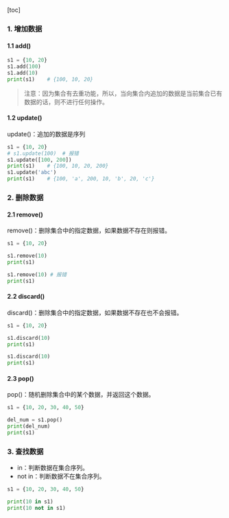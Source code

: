[toc]

### 1. 增加数据

#### 1.1 add()

```python
s1 = {10, 20}
s1.add(100)
s1.add(10)
print(s1)    # {100, 10, 20}
```

> 注意：因为集合有去重功能，所以，当向集合内追加的数据是当前集合已有数据的话，则不进行任何操作。

#### 1.2 update()

update()：追加的数据是序列

```python
s1 = {10, 20}
# s1.update(100)  # 报错
s1.update([100, 200])
print(s1)    # {100, 10, 20, 200}
s1.update('abc')
print(s1)    # {100, 'a', 200, 10, 'b', 20, 'c'}
```

### 2. 删除数据

#### 2.1 remove()

remove()：删除集合中的指定数据，如果数据不存在则报错。

```python
s1 = {10, 20}

s1.remove(10)
print(s1)

s1.remove(10) # 报错
print(s1)
```

#### 2.2 discard()

discard()：删除集合中的指定数据，如果数据不存在也不会报错。

```python
s1 = {10, 20}

s1.discard(10)
print(s1)

s1.discard(10)
print(s1)
```

#### 2.3 pop()

pop()：随机删除集合中的某个数据，并返回这个数据。

```python
s1 = {10, 20, 30, 40, 50}

del_num = s1.pop()
print(del_num)
print(s1)
```

### 3. 查找数据

+ in：判断数据在集合序列。
+ not in：判断数据不在集合序列。

```python
s1 = {10, 20, 30, 40, 50}

print(10 in s1)
print(10 not in s1)
```

